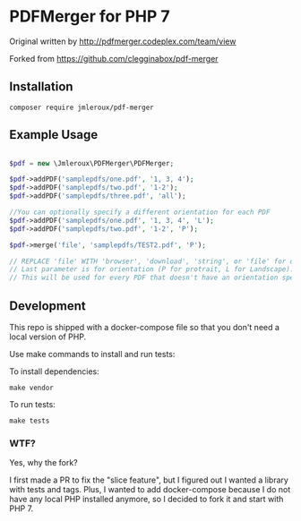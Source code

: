 # PDFMerger for PHP 7

Original written by http://pdfmerger.codeplex.com/team/view

Forked from https://github.com/clegginabox/pdf-merger

## Installation

```composer require jmleroux/pdf-merger```

## Example Usage
```php

$pdf = new \Jmleroux\PDFMerger\PDFMerger;

$pdf->addPDF('samplepdfs/one.pdf', '1, 3, 4');
$pdf->addPDF('samplepdfs/two.pdf', '1-2');
$pdf->addPDF('samplepdfs/three.pdf', 'all');

//You can optionally specify a different orientation for each PDF
$pdf->addPDF('samplepdfs/one.pdf', '1, 3, 4', 'L');
$pdf->addPDF('samplepdfs/two.pdf', '1-2', 'P');

$pdf->merge('file', 'samplepdfs/TEST2.pdf', 'P');

// REPLACE 'file' WITH 'browser', 'download', 'string', or 'file' for output options
// Last parameter is for orientation (P for protrait, L for Landscape). 
// This will be used for every PDF that doesn't have an orientation specified
```

## Development

This repo is shipped with a docker-compose file so that you don't need a local version of PHP.

Use make commands to install and run tests:

To install dependencies:

```
make vendor
```

To run tests:

```
make tests
```

### WTF?

Yes, why the fork?

I first made a PR to fix the "slice feature", but I figured out I wanted a library with tests and tags.
Plus, I wanted to add docker-compose because I do not have any local PHP installed anymore,
so I decided to fork it and start with PHP 7. 
